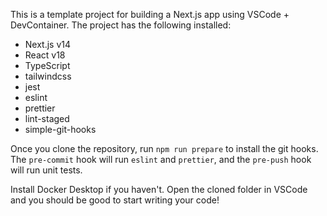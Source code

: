 This is a template project for building a Next.js app using VSCode + DevContainer. The project has the following installed:

* Next.js v14
* React v18
* TypeScript
* tailwindcss
* jest
* eslint
* prettier
* lint-staged
* simple-git-hooks

Once you clone the repository, run `npm run prepare` to install the git hooks. The `pre-commit` hook will run `eslint` and `prettier`, and the `pre-push` hook will run unit tests.

Install Docker Desktop if you haven't. Open the cloned folder in VSCode and you should be good to start writing your code!
